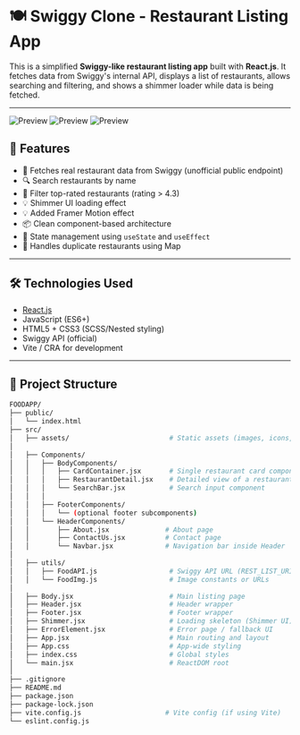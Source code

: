 # 🍽️ Swiggy Clone - Restaurant Listing App

This is a simplified **Swiggy-like restaurant listing app** built with **React.js**. It fetches data from Swiggy's internal API, displays a list of restaurants, allows searching and filtering, and shows a shimmer loader while data is being fetched.

---

![Preview](<img width="1919" height="909" alt="image" src="https://github.com/user-attachments/assets/4c6c76ae-ad8b-432d-9c73-c717b32da5fe" />
)
![Preview](https://github.com/user-attachments/assets/cfc0d673-dffd-4790-a0c0-40718d5487d0)
![Preview](https://github.com/user-attachments/assets/eb457b3d-9df6-47f8-b210-7ae98ff1dc0e)



## 🚀 Features

- 🛒 Fetches real restaurant data from Swiggy (unofficial public endpoint)
- 🔍 Search restaurants by name
- 🌟 Filter top-rated restaurants (rating > 4.3)
- 💡 Shimmer UI loading effect
- 💡 Added Framer Motion effect
- 📦 Clean component-based architecture
- 🔄 State management using `useState` and `useEffect`
- 🧹 Handles duplicate restaurants using Map

---

## 🛠️ Technologies Used

- [React.js](https://reactjs.org/)
- JavaScript (ES6+)
- HTML5 + CSS3 (SCSS/Nested styling)
- Swiggy API (official)
- Vite / CRA for development

---

## 📂 Project Structure
```bash
FOODAPP/
├── public/
│   └── index.html
├── src/
│   ├── assets/                         # Static assets (images, icons, etc.)
│
│   ├── Components/
│   │   ├── BodyComponents/
│   │   │   ├── CardContainer.jsx       # Single restaurant card component
│   │   │   ├── RestaurantDetail.jsx    # Detailed view of a restaurant (optional/extra)
│   │   │   └── SearchBar.jsx           # Search input component
│   │   │
│   │   ├── FooterComponents/
│   │   │   └── (optional footer subcomponents)
│   │   └── HeaderComponents/
│   │       ├── About.jsx              # About page
│   │       ├── ContactUs.jsx          # Contact page
│   │       └── Navbar.jsx             # Navigation bar inside Header
│
│   ├── utils/
│   │   ├── FoodAPI.js                  # Swiggy API URL (REST_LIST_URI)
│   │   └── FoodImg.js                  # Image constants or URLs
│
│   ├── Body.jsx                        # Main listing page
│   ├── Header.jsx                      # Header wrapper
│   ├── Footer.jsx                      # Footer wrapper
│   ├── Shimmer.jsx                     # Loading skeleton (Shimmer UI)
│   ├── ErrorElement.jsx                # Error page / fallback UI
│   ├── App.jsx                         # Main routing and layout
│   ├── App.css                         # App-wide styling
│   ├── index.css                       # Global styles
│   └── main.jsx                        # ReactDOM root
│
├── .gitignore
├── README.md
├── package.json
├── package-lock.json
├── vite.config.js                     # Vite config (if using Vite)
└── eslint.config.js
